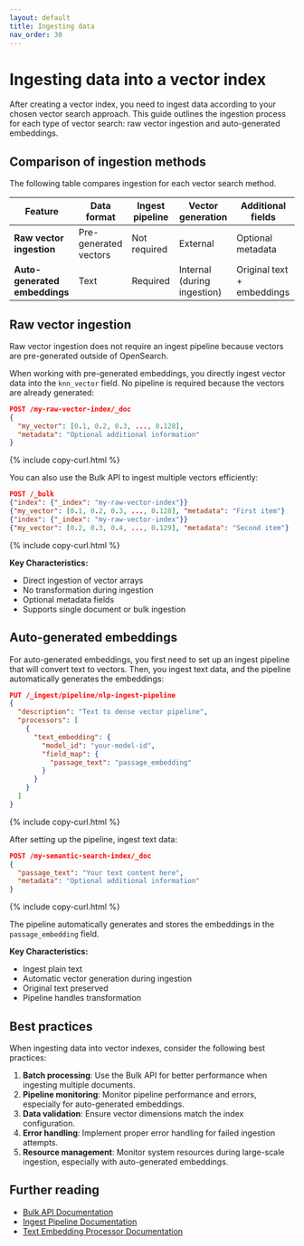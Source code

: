 ```yaml
---
layout: default
title: Ingesting data
nav_order: 30
---
```


# Ingesting data into a vector index

After creating a vector index, you need to ingest data according to your chosen vector search approach. This guide outlines the ingestion process for each type of vector search: raw vector ingestion and auto-generated embeddings.

## Comparison of ingestion methods

The following table compares ingestion for each vector search method.

| Feature                       | Data format          | Ingest pipeline | Vector generation         | Additional fields            |
|-------------------------------|----------------------------|---------------------|---------------------------------|-----------------------------------|
| **Raw vector ingestion**      | Pre-generated vectors      | Not required        | External                        | Optional metadata                |
| **Auto-generated embeddings** | Text                   | Required            | Internal (during ingestion)     | Original text + embeddings        |

## Raw vector ingestion

Raw vector ingestion does not require an ingest pipeline because vectors are pre-generated outside of OpenSearch.

When working with pre-generated embeddings, you directly ingest vector data into the `knn_vector` field. No pipeline is required because the vectors are already generated:

```json
POST /my-raw-vector-index/_doc
{
  "my_vector": [0.1, 0.2, 0.3, ..., 0.128],
  "metadata": "Optional additional information"
}
```
{% include copy-curl.html %}

You can also use the Bulk API to ingest multiple vectors efficiently:

```json
POST /_bulk
{"index": {"_index": "my-raw-vector-index"}}
{"my_vector": [0.1, 0.2, 0.3, ..., 0.128], "metadata": "First item"}
{"index": {"_index": "my-raw-vector-index"}}
{"my_vector": [0.2, 0.3, 0.4, ..., 0.129], "metadata": "Second item"}
```
{% include copy-curl.html %}

**Key Characteristics:**
- Direct ingestion of vector arrays
- No transformation during ingestion
- Optional metadata fields
- Supports single document or bulk ingestion


## Auto-generated embeddings

For auto-generated embeddings, you first need to set up an ingest pipeline that will convert text to vectors. Then, you ingest text data, and the pipeline automatically generates the embeddings:

```json
PUT /_ingest/pipeline/nlp-ingest-pipeline
{
  "description": "Text to dense vector pipeline",
  "processors": [
    {
      "text_embedding": {
        "model_id": "your-model-id",
        "field_map": {
          "passage_text": "passage_embedding"
        }
      }
    }
  ]
}
```
{% include copy-curl.html %}

After setting up the pipeline, ingest text data:

```json
POST /my-semantic-search-index/_doc
{
  "passage_text": "Your text content here",
  "metadata": "Optional additional information"
}
```
{% include copy-curl.html %}

The pipeline automatically generates and stores the embeddings in the `passage_embedding` field.

**Key Characteristics:**
- Ingest plain text
- Automatic vector generation during ingestion
- Original text preserved
- Pipeline handles transformation

## Best practices

When ingesting data into vector indexes, consider the following best practices:

1. **Batch processing**: Use the Bulk API for better performance when ingesting multiple documents.
2. **Pipeline monitoring**: Monitor pipeline performance and errors, especially for auto-generated embeddings.
3. **Data validation**: Ensure vector dimensions match the index configuration.
4. **Error handling**: Implement proper error handling for failed ingestion attempts.
5. **Resource management**: Monitor system resources during large-scale ingestion, especially with auto-generated embeddings.

## Further reading

- [Bulk API Documentation]({{site.url}}{{site.baseurl}}/api-reference/document-apis/bulk/)
- [Ingest Pipeline Documentation]({{site.url}}{{site.baseurl}}/api-reference/ingest-apis/index/)
- [Text Embedding Processor Documentation]({{site.url}}{{site.baseurl}}/api-reference/ingest-apis/processors/text-embedding/)
